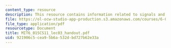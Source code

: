 ```yaml
---
content_type: resource
description: This resource contains information related to signals and systems.
file: https://ol-ocw-studio-app-production.s3.amazonaws.com/courses/6-01sc-introduction-to-electrical-engineering-and-computer-science-i-spring-2011/921906c5cea95b6a532dbd727b62e33a_MIT6_01SCS11_lec03_handout.pdf
file_type: application/pdf
resourcetype: Document
title: MIT6_01SCS11_lec03_handout.pdf
uid: 921906c5-cea9-5b6a-532d-bd727b62e33a
---
```

